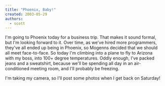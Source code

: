 ```yaml
---
title: "Phoenix, Baby!"
created: 2003-05-29
authors: 
  - scott
---
```


I'm going to Phoenix today for a business trip. That makes it sound formal, but I'm looking forward to it. Over time, as we've hired more programmers, they've all ended up being in Phoenix, so Mogenns decided that we should all meet face-to-face. So today I'm climbing into a plane to fly to Arizona with my boss, into 100+ degree temperatures. Oddly enough, I've packed jeans and a sweatshirt, because we'll be spending all day in an air-conditioned meeting room, and I'll probably be freezing.  
  
I'm taking my camera, so I'll post some photos when I get back on Saturday!
